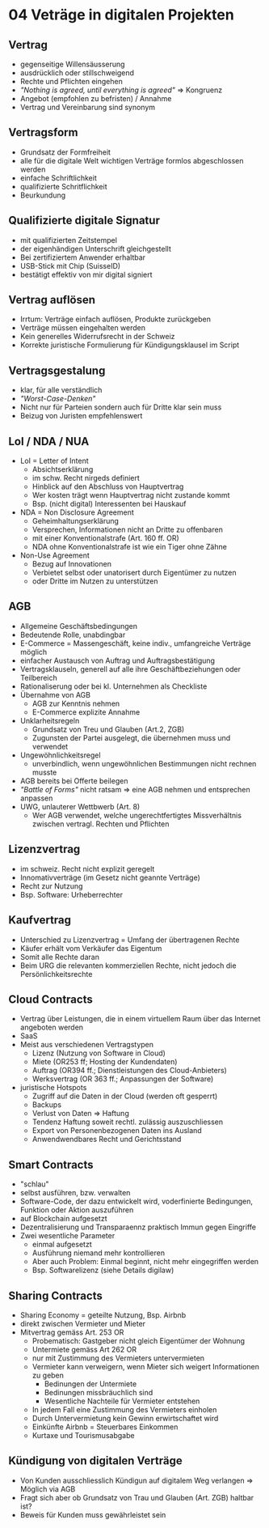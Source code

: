 # 04 Veträge in digitalen Projekten

## Vertrag

* gegenseitige Willensäusserung
* ausdrücklich oder stillschweigend
* Rechte und Pflichten eingehen
* _"Nothing is agreed, until everything is agreed"_ =&gt; Kongruenz
* Angebot \(empfohlen zu befristen\) / Annahme
* Vertrag und Vereinbarung sind synonym

## Vertragsform

* Grundsatz der Formfreiheit
* alle für die digitale Welt wichtigen Verträge formlos abgeschlossen werden
* einfache Schriftlichkeit
* qualifizierte Schritflichkeit
* Beurkundung

## Qualifizierte digitale Signatur

* mit qualifizierten Zeitstempel
* der eigenhändigen Unterschrift gleichgestellt
* Bei zertifiziertem Anwender erhaltbar
* USB-Stick mit Chip \(SuisseID\)
* bestätigt effektiv von mir digital signiert

## Vertrag auflösen

* Irrtum: Verträge einfach auflösen, Produkte zurückgeben
* Verträge müssen eingehalten werden
* Kein generelles Widerrufsrecht in der Schweiz
* Korrekte juristische Formulierung für Kündigungsklausel im Script

## Vertragsgestalung

* klar, für alle verständlich
* _"Worst-Case-Denken"_
* Nicht nur für Parteien sondern auch für Dritte klar sein muss
* Beizug von Juristen empfehlenswert

## LoI / NDA / NUA

* LoI = Letter of Intent
  * Absichtserklärung
  * im schw. Recht nirgeds definiert
  * Hinblick auf den Abschluss von Hauptvertrag
  * Wer kosten trägt wenn Hauptvertrag nicht zustande kommt
  * Bsp. \(nicht digital\) Interessenten bei Hauskauf
* NDA = Non Disclosure Agreement
  * Geheimhaltungserklärung
  * Versprechen, Informationen nicht an Dritte zu offenbaren
  * mit einer Konventionalstrafe \(Art. 160 ff. OR\)
  * NDA ohne Konventionalstrafe ist wie ein Tiger ohne Zähne
* Non-Use Agreement
  * Bezug auf Innovationen
  * Verbietet selbst oder unatorisert durch Eigentümer zu nutzen
  * oder Dritte im Nutzen zu unterstützen

## AGB

* Allgemeine Geschäftsbedingungen
* Bedeutende Rolle, unabdingbar
* E-Commerce = Massengeschäft, keine indiv., umfangreiche Verträge möglich
* einfacher Austausch von Auftrag und Auftragsbestätigung
* Vertragsklauseln, generell auf alle ihre Geschäftbeziehungen oder Teilbereich
* Rationaliserung oder bei kl. Unternehmen als Checkliste
* Übernahme von AGB
  * AGB zur Kenntnis nehmen
  * E-Commerce explizite Annahme
* Unklarheitsregeln
  * Grundsatz von Treu und Glauben \(Art.2, ZGB\)
  * Zugunsten der Partei ausgelegt, die übernehmen muss und verwendet
* Ungewöhnlichkeitsregel
  * unverbindlich, wenn ungewöhnlichen Bestimmungen nicht rechnen musste
* AGB bereits bei Offerte beilegen
* _"Battle of Forms"_ nicht ratsam =&gt; eine AGB nehmen und entsprechen anpassen
* UWG, unlauterer Wettbwerb \(Art. 8\)
  * Wer AGB verwendet, welche ungerechtfertigtes Missverhältnis zwischen vertragl. Rechten und Pflichten

## Lizenzvertrag

* im schweiz. Recht nicht explizit geregelt
* Innomativverträge \(im Gesetz nicht geannte Verträge\)
* Recht zur Nutzung
* Bsp. Software: Urheberrechter

## Kaufvertrag

* Unterschied zu Lizenzvertrag = Umfang der übertragenen Rechte
* Käufer erhält vom Verkäufer das Eigentum
* Somit alle Rechte daran
* Beim URG die relevanten kommerziellen Rechte, nicht jedoch die Persönlichkeitsrechte

## Cloud Contracts

* Vertrag über Leistungen, die in einem virtuellem Raum über das Internet angeboten werden
* SaaS
* Meist aus verschiedenen Vertragstypen
  * Lizenz \(Nutzung von Software in Cloud\)
  * Miete \(OR253 ff; Hosting der Kundendaten\)
  * Auftrag \(OR394 ff.; Dienstleistungen des Cloud-Anbieters\)
  * Werksvertrag \(OR 363 ff.; Anpassungen der Software\)
* juristische Hotspots
  * Zugriff auf die Daten in der Cloud \(werden oft gesperrt\)
  * Backups
  * Verlust von Daten =&gt; Haftung
  * Tendenz Haftung soweit rechtl. zulässig auszuschliessen
  * Export von Personenbezogenen Daten ins Ausland
  * Anwendwendbares Recht und Gerichtsstand

## Smart Contracts

* "schlau"
* selbst ausführen, bzw. verwalten
* Software-Code, der dazu entwickelt wird, voderfinierte Bedingungen, Funktion oder Aktion auszuführen
* auf Blockchain aufgesetzt
* Dezentralisierung und Transparaennz praktisch Immun gegen Eingriffe
* Zwei wesentliche Parameter
  * einmal aufgesetzt
  * Ausführung niemand mehr kontrollieren
  * Aber auch Problem: Einmal beginnt, nicht mehr eingegriffen werden
  * Bsp. Softwarelizenz \(siehe Details digilaw\)

## Sharing Contracts

* Sharing Economy = geteilte Nutzung, Bsp. Airbnb
* direkt zwischen Vermieter und Mieter
* Mitvertrag gemäss Art. 253 OR
  * Probematisch: Gastgeber nicht gleich Eigentümer der Wohnung
  * Untermiete gemäss Art 262 OR
  * nur mit Zustimmung des Vermieters untervermieten
  * Vermieter kann verweigern, wenn Mieter sich weigert Informationen zu geben
    * Bedinungen der Untermiete
    * Bedinungen missbräuchlich sind
    * Wesentliche Nachteile für Vermieter entstehen
  * In jedem Fall eine Zustimmung des Vermieters einholen
  * Durch Untervermietung kein Gewinn erwirtschaftet wird
  * Einkünfte Airbnb = Steuerbares Einkommen
  * Kurtaxe und Tourismusabgabe

## Kündigung von digitalen Verträge

* Von Kunden ausschliesslich Kündigun auf digitalem Weg verlangen =&gt; Möglich via AGB
* Fragt sich aber ob Grundsatz von Trau und Glauben \(Art. ZGB\) haltbar ist?
* Beweis für Kunden muss gewährleistet sein

